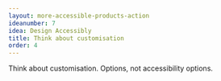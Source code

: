 ```yaml
---
layout: more-accessible-products-action
ideanumber: 7
idea: Design Accessibly
title: Think about customisation
order: 4
---
```


Think about customisation. Options, not accessibility options.